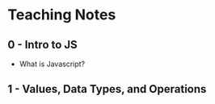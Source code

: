 # Teaching Notes

## 0 - Intro to JS

- What is Javascript?

## 1 - Values, Data Types, and Operations
